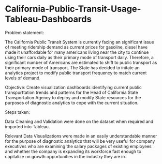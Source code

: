 # California-Public-Transit-Usage-Tableau-Dashboards

Problem statement:

The California Public Transit System is currently facing an significant issue of meeting ridership demand as current prices for gasoline, diesel have made it unaffordable for many americans living near the city to continue using their cars daily as their primary mode of transport daily. Therefore, a significant number of Americans are estimated to shift to public transport as their primary mode of transport. The State has decided to initate an analytics project to modify public transport frequency to match current levels of demand.


Objective: Create visualization dashboards identifying current public transporttation trends and patterns for the Head of California State Transportation Agency to deploy and modify State resources for the purposes of diagnostic analytics to cope with the current situation.

Steps taken:


Data Cleaning and Validation were done on the dataset when required and imported into Tableau.

Relevant Data Visualizations were made in an easily understandable manner for the purpose of diagnostic analytics that will be very useful for company executives who are examining the salary packages of existing employees and whether the company is expanding its workforce fast enough to capitalize on growth opportunities in the industry they are in.
